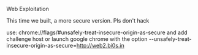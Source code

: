 Web Exploitation

This time we built, a more secure version. Pls don't hack

use: chrome://flags/#unsafely-treat-insecure-origin-as-secure and add challenge host or launch google chrome with the option --unsafely-treat-insecure-origin-as-secure=http://web2.bi0s.in
